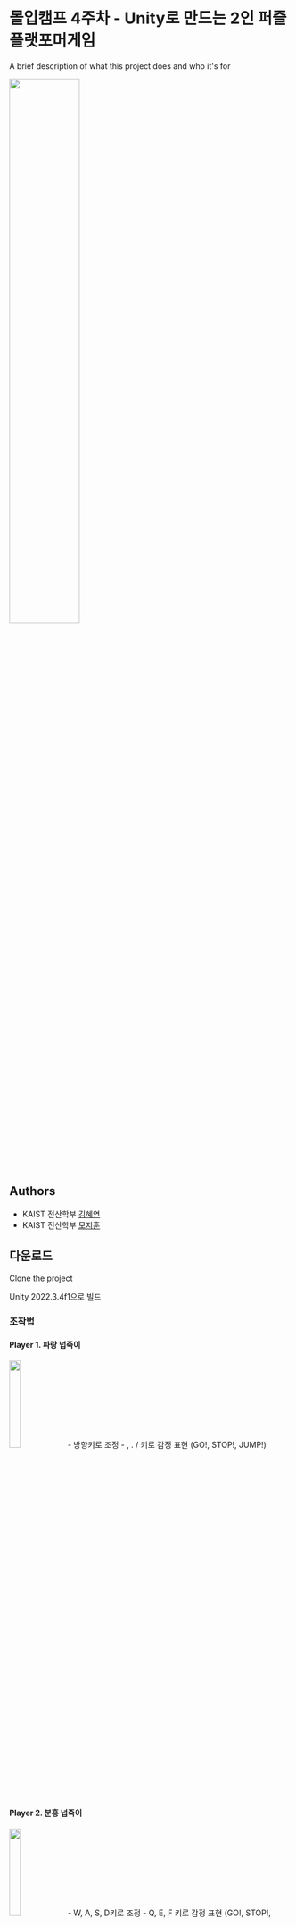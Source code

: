 # 몰입캠프 4주차 - Unity로 만드는 2인 퍼즐 플랫포머게임


A brief description of what this project does and who it's for
<p>
<img src="https://github.com/Morivy42/madcamp_week4/blob/main/week4_unity_project/Screenshots/Title.png" width = 50%">
</p>

## Authors

- KAIST 전산학부 [김혜연](https://github.com/fairykhy)
- KAIST 전산학부 [모지훈](https://github.com/Morivy42)

## 다운로드

Clone the project

Unity 2022.3.4f1으로 빌드

### 조작법
#### Player 1. 파랑 넙죽이
<img src="https://github.com/Morivy42/madcamp_week4/blob/main/week4_unity_project/Screenshots/Nupzuk_blue.png" width="20%">
- 방향키로 조정
- , . / 키로 감정 표현 (GO!, STOP!, JUMP!)

#### Player 2. 분홍 넙죽이
<img src="https://github.com/Morivy42/madcamp_week4/blob/main/week4_unity_project/Screenshots/Nupzuk_pink.png" width="20%">
- W, A, S, D키로 조정
- Q, E, F 키로 감정 표현 (GO!, STOP!, JUMP!)

#### 메뉴
- 게임 플레이 중 ESC키 누르면 메뉴 창
- 메뉴 창에서 Restart, Leave Game 가능

### 게임 내 장치 설명
#### 1. 초록 블록
<img src="https://github.com/Morivy42/madcamp_week4/blob/main/week4_unity_project/Screenshots/Glass_block.png" width="20%">
- 볼록에 써져있는 만큼의 플레이어가 밀어야 합니다.

#### 2. 분홍 블록 / 파랑 블록
<img src="https://github.com/Morivy42/madcamp_week4/blob/main/week4_unity_project/Screenshots/Blue_block.png" width="20%">
<img src="https://github.com/Morivy42/madcamp_week4/blob/main/week4_unity_project/Screenshots/Pink_block.png" width="20%">
- 파랑 블록은 파랑 넙죽이만, 분홍 블록은 분홍 넙죽이만 밀 수 있습니다.

#### 3. 유리 블록
<img src="https://github.com/Morivy42/madcamp_week4/blob/main/week4_unity_project/Screenshots/Glass_block.png" width="20%">
- 밟으면 사라졌다가 다시 나타납니다.

#### 4. 레이저
<img src="https://github.com/Morivy42/madcamp_week4/blob/main/week4_unity_project/Screenshots/Razor.png" width="20%">
- 레이저에 닿으면 게임오버!

#### 5. 버튼
<img src="https://github.com/Morivy42/madcamp_week4/blob/main/week4_unity_project/Screenshots/Button.png" width="20%">
- 버튼을 누르면 이벤트가 일어납니다.
- Don't Push가 쓰여 있다면 누르지 마세요.

#### 6. 열쇠
<img src="https://github.com/Morivy42/madcamp_week4/blob/main/week4_unity_project/Screenshots/Key.png" width="20%">
- 열쇠를 들고 문을 열어야 문을 열 수 있습니다.
- 두 플레이어가 모두 들어가거나 열쇠를 든 플레이어가 문에 들어간 후 5초 뒤에 클리어됩니다.

#### 7. 엘리베이터
<img src="https://github.com/Morivy42/madcamp_week4/blob/main/week4_unity_project/Screenshots/Button.png" width="20%">
- 자동으로 움직이는 엘리베이터라면 타이밍에 맞춰서 타면 됩니다.
- 숫자가 쓰여져 있다면 쓰여진 숫자만큼의 플레이어가 탑승해야 합니다.

#### 8. 거위
<img src="https://github.com/Morivy42/madcamp_week4/blob/main/week4_unity_project/Screenshots/Goose.png" width="20%">
- 시끄럽게 하면 거위가 따라옵니다.
- 거위와 닿으면 게임오버되니 천천히 조절하며 가야합니다.

#### 9. 신호등
<img src="https://github.com/Morivy42/madcamp_week4/blob/main/week4_unity_project/Screenshots/TrafficLight.png" width="20%">
- 신호등에 맞춰 걸어야합니다.
- 빨간불에 행동을 하면 게임 오버

## Level 0: Tutorial
<img src="https://github.com/Morivy42/madcamp_week4/blob/main/week4_unity_project/Screenshots/Tutorial.png" width="33%">

#### 레벨 설명
- 조작법을 익히고 게임과 친해지는 레벨입니다.

#### 게임 오브젝트
- 초록 블록(1, 2), 분홍 블록, 파랑 블록, 레이저, 열쇠


## Level 1: Block Map 1
<img src="https://github.com/Morivy42/madcamp_week4/blob/main/week4_unity_project/Screenshots/Level1.png" width="33%">

#### 레벨 설명
- 다양한 블록들을 밀고 협동을 하며 맵을 클리어 할 수 있습니다.

#### 게임 오브젝트
- 초록 블록(1), 분홍 블록, 파랑 블록, 유리 블록, 레이저, 열쇠


## Level 2: Block Map 2

<img src="https://github.com/Morivy42/madcamp_week4/blob/main/week4_unity_project/Screenshots/Level2-1.png" width="33%">

#### 레벨 설명
- 다양한 블록들을 밀고 협동을 하며 맵을 클리어 할 수 있습니다.

#### 게임 오브젝트
- 초록 블록(1, 2), 분홍 블록, 버튼, 유리 블록, 레이저, 엘리베이터(2), 열쇠


## Level 3: Goose Map
<img src="https://github.com/Morivy42/madcamp_week4/blob/main/week4_unity_project/Screenshots/Goose.png" width="33%">

#### 레벨 설명
- 잠자는 거위를 깨우지 않고 열쇠를 가지고 문에 무사히 도착해야 합니다.

#### 게임 오브젝트
- 거위, 열쇠

## Level 4: Traffic Light Map
<img src="https://github.com/Morivy42/madcamp_week4/blob/main/week4_unity_project/Screenshots/Level2.png" width="33%">

#### 레벨 설명
- 신호를 위반하지 않고 열쇠를 가지고 문에 도착해야 합니다.

#### 게임 오브젝트
- 초록 블록(2), 신호등, 열쇠

